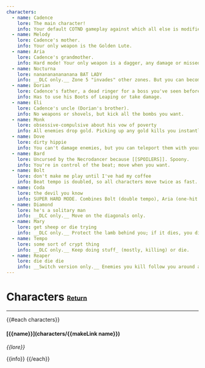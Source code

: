 ```yaml
---
characters:
  - name: Cadence
    lore: The main character!
    info: Your default COTND gameplay against which all else is modified.
  - name: Melody
    lore: Cadence's mother.
    info: Your only weapon is the Golden Lute.
  - name: Aria
    lore: Cadence's grandmother.
    info: Hard mode! Your only weapon is a dagger, any damage or missed beats will kill you (after a potion) and you play the zones in reverse order.
  - name: Nocturna
    lore: nananananananana BAT LADY
    info: __DLC only.__ Zone 5 "invades" other zones. But you can become a bat when you wanna!
  - name: Dorian
    lore: Cadence's father, a dead ringer for a boss you've seen before.
    info: Has to use his Boots of Leaping or take damage.
  - name: Eli
    lore: Cadence's uncle (Dorian's brother).
    info: No weapons or shovels, but kick all the bombs you want.
  - name: Monk
    lore: obsessive-compulsive about his vow of poverty
    info: All enemies drop gold. Picking up any gold kills you instantly.
  - name: Dove
    lore: dirty hippie
    info: You can't damage enemies, but you can teleport them with your magic flower.
  - name: Bard
    lore: Uncursed by the Necrodancer because [[SPOILERS]]. Spoony.
    info: You're in control of the beat; move when you want.
  - name: Bolt
    lore: don't make me play until I've had my coffee
    info: Beat tempo is doubled, so all characters move twice as fast.
  - name: Coda
    lore: the devil you know
    info: SUPER HARD MODE. Combines Bolt (double tempo), Aria (one-hit kills, no missed beats) and Monk (gold kills you).
  - name: Diamond
    lore: he's a solitary man
    info: __DLC only.__ Move on the diagonals only.
  - name: Mary
    lore: get sheep or die trying
    info: __DLC only.__ Protect the lamb behind you; if it dies, you die.
  - name: Tempo
    lore: some sort of crypt thing
    info: __DLC only.__ Keep doing stuff_ (mostly, killing) or die.
  - name: Reaper
    lore: die die die
    info: __Switch version only.__ Enemies you kill follow you around and do damage for you.
---
```

# Characters <small><sub><sup>[Return](.)</sup></sub></small>
---
{{#each characters}}
#### [{{name}}](characters/{{makeLink name}})
_{{lore}}_


{{info}}
{{/each}}